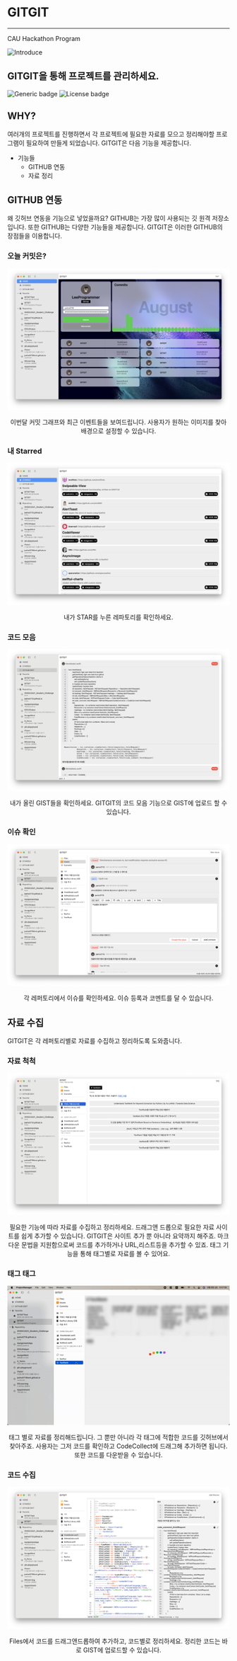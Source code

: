 # GITGIT
----------
CAU Hackathon Program

![Introduce](./Introduce/HomeIntro.png)

## GITGIT을 통해 프로젝트를 관리하세요.

![Generic badge](https://img.shields.io/badge/version-1.0.0-critical.svg)
![License badge](https://img.shields.io/cocoapods/l/m)

## WHY?

여러개의 프로젝트를 진행하면서 각 프로젝트에 필요한 자료를 모으고 정리해야할 프로그램이 필요하여 만들게 되었습니다.
GITGIT은 다음 기능을 제공합니다.

+ 기능들
    + GITHUB 연동
    + 자료 정리


## GITHUB 연동

왜 깃허브 연동을 기능으로 넣었을까요? GITHUB는 가장 많이 사용되는 깃 원격 저장소입니다. 또한 GITHUB는 다양한 기능들을 제공합니다. GITGIT은 이러한 GITHUB의 장점들을 이용합니다.

### 오늘 커밋은?

![Generic badge](./Introduce/HOME.png)

<center> 이번달 커밋 그래프와 최근 이벤트들을 보여드립니다.  사용자가 원하는 이미지를 찾아 배경으로 설정할 수 있습니다.</center>

### 내 Starred

![Generic badge](./Introduce/Starred.png)

<center>내가 STAR를 누른 레파토리를 확인하세요.</center>

### 코드 모음

![Generic badge](./Introduce/GIST.png)

<center>내가 올린 GIST들을 확인하세요. GITGIT의 코드 모음 기능으로 GIST에 업로드 할 수 있습니다.</center>

### 이슈 확인

![Generic badge](./Introduce/Issues.png)
<center>각 레퍼토리에서 이슈를 확인하세요. 이슈 등록과 코멘트를 달 수 있습니다.</center>

## 자료 수집

GITGIT은 각 레퍼토리별로 자료를 수집하고 정리하도록 도와줍니다.

### 자료 척척

![Generic badge](./Introduce/Document.png)

<center>필요한 기능에 따라 자료를 수집하고 정리하세요. 드래그앤 드롭으로 필요한 자료 사이트를 쉽게 추가할 수 있습니다. GITGIT은 사이트 추가 뿐 아니라 요약까지 해주죠. 마크다운 문법을 지원함으로써 코드를 추가하거나 URL,리스트등을 추가할 수 있죠. 태그 기능을 통해 태그별로 자료를 볼 수 있어요.</center>

### 태그 태그

<p align="center">
  <img src="./Introduce/Drag.gif"/>
</p>

<center>태그 별로 자료를 정리해드립니다. 그 뿐만 아니라 각 태그에 적합한 코드를 깃허브에서 찾아주죠. 사용자는 그저 코드를 확인하고 CodeCollect에 드래그해 추가하면 됩니다. 또한 코드를 다운받을 수 있습니다.</center>

### 코드 수집

![Generic badge](./Introduce/CodeCollect.png)

<center> Files에서 코드를 드래그앤드롭하여 추가하고, 코드별로 정리하세요. 정리한 코드는 바로 GIST에 업로드할 수 있습니다.</center>
